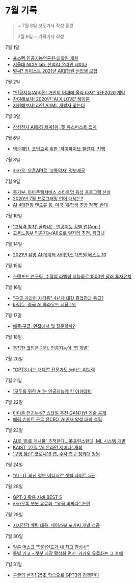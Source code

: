 # 7월 기록

> ~ 7월 8일 보도기사 작성 훈련
>
> 7월 9일 ~ 기획기사 작성 

7월 1일
- [포스텍 인공지능연구원·대학원 개원](http://www.aitimes.com/news/articleView.html?idxno=130028)
- [서울대 NCIA lab, 산업AI 온라인 세미나](http://www.aitimes.com/news/articleView.html?idxno=130036)
- [벌써? 카이스트 2021년 AI대학원 신입생 모집](http://www.aitimes.com/news/articleView.html?idxno=130053)

7월 2일
- ["인공지능(AI)이란 거인의 어깨에 올라 타자" SEF2020 개막](http://www.aitimes.com/news/articleView.html?idxno=130087)
- [참여해보자! 2020년 'AI X LOVE' 해카톤](http://www.aitimes.com/news/articleView.html?idxno=130078)
- [지원해보자! 라인 AI/ML 개발자 찾는다](http://www.aitimes.com/news/articleView.html?idxno=130089)

7월 3일
- [삼성전자 AI특허 세계1위, 英 옥스퍼스트 집계](http://www.aitimes.com/news/articleView.html?idxno=130139)

7월 6일
- [넥슨재단, 코딩교육 위한 '하이파이브 챌린지' 진행](http://www.aitimes.com/news/articleView.html?idxno=130210)

7월 8일
- [카카오, 오픈API로 '교통약자' 정보제공](http://www.aitimes.com/news/articleView.html?idxno=130302)

7월 9일
- [중기부· 아마존웹서비스 스타트업 육성 프로그램 신설](http://www.aitimes.com/news/articleView.html?idxno=130338)
- [2020년 7월 프로그래밍 언어 대세는?](http://www.aitimes.com/news/articleView.html?idxno=130348)
- [AI 4대천왕 앤드류 응, 미국 '유학생 추방 정책' 반대](http://www.aitimes.com/news/articleView.html?idxno=130391)

7월 10일
- ['고품격 참치' 골라내는 인공지능 감별 앱(App.)](http://www.aitimes.com/news/articleView.html?idxno=130402)
- [고용노동부 인공지능(AI)으로 일자리 추천, 워크넷](http://www.aitimes.com/news/articleView.html?idxno=130406)

7월 14일
- [2021년 유망 AI·데이터 사이언스 대학원 베스트 10](http://www.aitimes.com/news/articleView.html?idxno=130541)

7월 15일
- [스탠포드 연구팀, 수작업 라벨링 지능화로 1500만 달러 투자유치](http://www.aitimes.com/news/articleView.html?idxno=130605)

7월 16일
- ["구글 커리어 자격증" 4년제 대학 졸업장과 동급?](http://www.aitimes.com/news/articleView.html?idxno=130662)
- [바이두, 중국 AI 클라우드 시장 1위](http://www.aitimes.com/news/articleView.html?idxno=130655)

7월 17일
- [애플·구글, 면접에서 뭘 질문할까?](http://www.aitimes.com/news/articleView.html?idxno=130717)

7월 18일
- [복잡한 코딩은 가라, 인공지능이 '앱 개발'](http://www.aitimes.com/news/articleView.html?idxno=130747)

7월 20일
- ["GPT3 너는 대체?" 전문가도 놀라는 AI능력](http://www.aitimes.com/news/articleView.html?idxno=130789)

7월 21일
- ['모두를 위한 AI'는 인공지능계 칸 아카데미](http://www.aitimes.com/news/articleView.html?idxno=130828)

7월 22일
- [아마존 천기누설? 스타일 추천 GAN기반 기술 공개](http://www.aitimes.com/news/articleView.html?idxno=130874)
- [에릭 슈미트 구글 전CEO, AI인재 양성 대학 설립](http://www.aitimes.com/news/articleView.html?idxno=130886)

7월 23일
- [AI로 '트롤 게시물' 추적한다...美프린스턴대, ML 시스템 개발](http://www.aitimes.com/news/articleView.html?idxno=130920)
- [KAIST, 27일 'AI 온라인 세미나' 개최](http://www.aitimes.com/news/articleView.html?idxno=130935)
- ['구멍 뚫린' 코로나19 앱, 수사 촉구 청와대 청원](http://www.aitimes.com/news/articleView.html?idxno=130948)

7월 24일
- ["AIㆍIT 최신 정보 어디서?" 샛별 사이트 5곳](http://www.aitimes.com/news/articleView.html?idxno=130925)

7월 28일
- [GPT-3 활용 사례 BEST 5](http://www.aitimes.com/news/articleView.html?idxno=131070)
- [카카오톡 챗봇 유료화, "요금 비싸다" 논란](http://www.aitimes.com/news/articleView.html?idxno=131084)

7월 29일
- [시시각각 베팅 대응, 페이스북 포커AI 개발 성공]((http://www.aitimes.com/news/articleView.html?idxno=131101))

7월 30일
- [일론 머스크 "딥마인드가 내 최고 관심사"](http://www.aitimes.com/news/articleView.html?idxno=131132)
- [특별 기고 - 챗봇 시장 활성화 먼저, 카카오 유료화는 그 후에](http://www.aitimes.com/news/articleView.html?idxno=131139)

7월 31일
- [구글의 반격! 25초 학습으로 GPT3와 경쟁한다](http://www.aitimes.com/news/articleView.html?idxno=131140)



